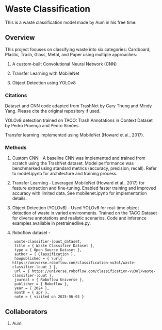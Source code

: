 # Waste Classification

This is a waste classification model made by Aum in his free time. 

## Overview

This project focuses on classifying waste into six categories: Cardboard, Plastic, Trash, Glass, Metal, and Paper using multiple approaches:

1. A custom-built Convolutional Neural Network (CNN)

2. Transfer Learning with MobileNet

3. Object Detection using YOLOv8

### Citations
Dataset and CNN code adapted from TrashNet by Gary Thung and Mindy Yang. Please cite the original repository if used.

YOLOv8 detection trained on TACO: Trash Annotations in Context Dataset by Pedro Proença and Pedro Simões.

Transfer learning implemented using MobileNet (Howard et al., 2017).

### Methods

1. Custom CNN - 
A baseline CNN was implemented and trained from scratch using the TrashNet dataset.
Model performance was benchmarked using standard metrics (accuracy, precision, recall).
Refer to model.ipynb for architecture and training process.

2. Transfer Learning - 
Leveraged MobileNet (Howard et al., 2017) for feature extraction and fine-tuning.
Enabled faster training and improved accuracy with limited data.
See mobilenet.ipynb for implementation details.

3. Object Detection (YOLOv8) - 
Used YOLOv8 for real-time object detection of waste in varied environments.
Trained on the TACO Dataset for diverse annotations and realistic scenarios.
Code and inference examples available in pretrainedlive.py.

4. Roboflow dataset - 

        waste-classifier-louut_dataset,
        title = { Waste Classifier Dataset },
        type = { Open Source Dataset },
        author = { Classification },
        howpublished = { \url{ https://universe.roboflow.com/classification-vu3ol/waste-classifier-louut } },
        url = { https://universe.roboflow.com/classification-vu3ol/waste-classifier-louut },
        journal = { Roboflow Universe },
        publisher = { Roboflow },
        year = { 2024 },
        month = { apr },
        note = { visited on 2025-06-03 }

## Collaborators

1. Aum
